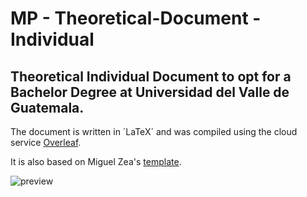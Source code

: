 # MP - Theoretical-Document - Individual
## Theoretical Individual Document to opt for a Bachelor Degree at Universidad del Valle de Guatemala.
The document is written in ´LaTeX´ and was compiled using the cloud service [Overleaf](http://overleaf.com).

It is also based on Miguel Zea's [template](https://www.overleaf.com/latex/templates/plantilla-para-trabajos-de-graduacion-uvg/ghtdjmdjxdbq).

![preview](https://00a5e06887ab12d3efc6-47ba0591e9dd0731366e94f2a75b3fe4.ssl.cf5.rackcdn.com/gallery-images/4b8460be443af1ec4bb12bad5b67d672f91ce60c.jpeg)
